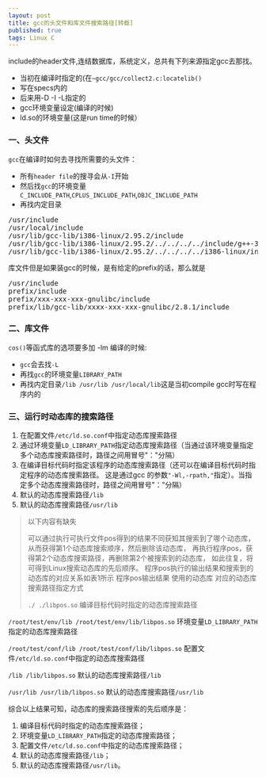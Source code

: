 ```yaml
---
layout: post
title: gcc的头文件和库文件搜索路径[转载]
published: true
tags: Linux C
---
```


include的header文件,连结数据库，系统定义，总共有下列来源指定gcc去那找。

+ 当初在编译时指定的(在`~gcc/gcc/collect2.c:locatelib()`
+ 写在specs内的
+ 后来用-D -I -L指定的
+ gcc环境变量设定(编译的时候)
+ ld.so的环境变量(这是run time的时候）

### 一、头文件

`gcc`在编译时如何去寻找所需要的头文件：

+ 所有`header file`的搜寻会从`-I`开始
+ 然后找`gcc`的环境变量 `C_INCLUDE_PATH`,`CPLUS_INCLUDE_PATH`,`OBJC_INCLUDE_PATH`
+ 再找内定目录
<pre>
/usr/include
/usr/local/include
/usr/lib/gcc-lib/i386-linux/2.95.2/include
/usr/lib/gcc-lib/i386-linux/2.95.2/../../../../include/g++-3
/usr/lib/gcc-lib/i386-linux/2.95.2/../../../../i386-linux/include
</pre>
库文件但是如果装gcc的时候，是有给定的prefix的话，那么就是
<pre>
/usr/include
prefix/include
prefix/xxx-xxx-xxx-gnulibc/include
prefix/lib/gcc-lib/xxxx-xxx-xxx-gnulibc/2.8.1/include
</pre>

### 二、库文件

`cos()`等函式库的选项要多加 -lm
编译的时候:

- `gcc`会去找`-L`
- 再找`gcc`的环境变量`LIBRARY_PATH`
- 再找内定目录`/lib /usr/lib /usr/local/lib`这是当初compile gcc时写在程序内的

### 三、运行时动态库的搜索路径

1. 在配置文件`/etc/ld.so.conf`中指定动态库搜索路径
2. 通过环境变量`LD_LIBRARY_PATH`指定动态库搜索路径（当通过该环境变量指定多个动态库搜索路径时，路径之间用冒号"："分隔）
3. 在编译目标代码时指定该程序的动态库搜索路径（还可以在编译目标代码时指定程序的动态库搜索路径。
这是通过gcc 的参数`"-Wl,-rpath,"`指定）。当指定多个动态库搜索路径时，路径之间用冒号"："分隔）
4. 默认的动态库搜索路径`/lib`
5. 默认的动态库搜索路径`/usr/lib`


> 以下内容有缺失 
> 
> 可以通过执行可执行文件pos得到的结果不同获知其搜索到了哪个动态库，从而获得第1个动态库搜索顺序，然后删除该动态库，
再执行程序pos，获得第2个动态库搜索路径，再删除第2个被搜索到的动态库，
> 如此往复，将可得到Linux搜索动态库的先后顺序。
> 程序pos执行的输出结果和搜索到的动态库的对应关系如表1所示
> 程序pos输出结果 使用的动态库 对应的动态库搜索路径指定方式
> 
> `./ ./libpos.so` 编译目标代码时指定的动态库搜索路径 
> 
`/root/test/env/lib /root/test/env/lib/libpos.so` 环境变量`LD_LIBRARY_PATH`指定的动态库搜索路径
> 
`/root/test/conf/lib /root/test/conf/lib/libpos.so` 配置文件`/etc/ld.so.conf`中指定的动态库搜索路径
> 
`/lib /lib/libpos.so` 默认的动态库搜索路径`/lib`
> 
`/usr/lib /usr/lib/libpos.so` 默认的动态库搜索路径`/usr/lib`

综合以上结果可知，动态库的搜索路径搜索的先后顺序是：

1. 编译目标代码时指定的动态库搜索路径；
2. 环境变量`LD_LIBRARY_PATH`指定的动态库搜索路径；
3. 配置文件`/etc/ld.so.conf`中指定的动态库搜索路径；
4. 默认的动态库搜索路径`/lib`；
5. 默认的动态库搜索路径`/usr/lib`。


    
    